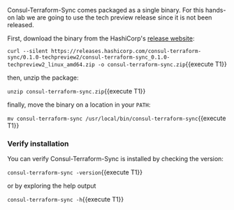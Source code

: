 Consul-Terraform-Sync comes packaged as a single binary. For this hands-on lab
we are going to use the tech preview release since it is not been released.

First, download the binary from the HashiCorp's [release website](https://releases.hashicorp.com):

`curl --silent https://releases.hashicorp.com/consul-terraform-sync/0.1.0-techpreview2/consul-terraform-sync_0.1.0-techpreview2_linux_amd64.zip -o consul-terraform-sync.zip`{{execute T1}}

then, unzip the package:

`unzip consul-terraform-sync.zip`{{execute T1}}

finally, move the binary on a location in your `PATH`:

`mv consul-terraform-sync /usr/local/bin/consul-terraform-sync`{{execute T1}}

### Verify installation

You can verify Consul-Terraform-Sync is installed by checking the version:

`consul-terraform-sync -version`{{execute T1}}

or by exploring the help output

`consul-terraform-sync -h`{{execute T1}}